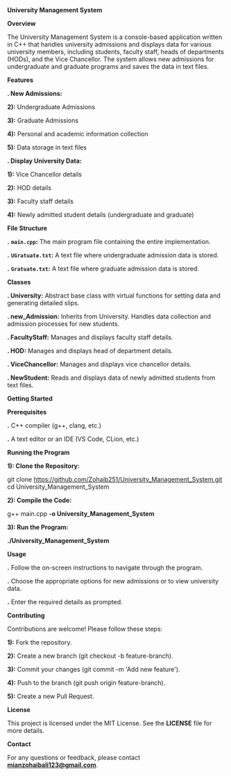 ******University Management System******

****Overview****

  The University Management System is a console-based application written in C++ that handles university admissions and 
  displays data for various university members, including students, faculty staff, heads of departments (HODs), and the Vice 
  Chancellor. The system allows new admissions for undergraduate and graduate programs and saves the data in text files.

****Features****

 **. New Admissions:**
 
  **2):** Undergraduate Admissions
  
  **3):** Graduate Admissions
  
  **4):** Personal and academic information collection
  
  **5):** Data storage in text files
  
 **. Display University Data:**
 
  **1):** Vice Chancellor details
  
  **2):** HOD details
  
  **3):** Faculty staff details
  
  **4):** Newly admitted student details (undergraduate and graduate)

****File Structure****

  **.** **`main.cpp`:** The main program file containing the entire implementation.
  
  **.** **`UGratuate.txt`:** A text file where undergraduate admission data is stored.
  
  **.** **`Gratuate.txt`:** A text file where graduate admission data is stored.


****Classes****

  **. University:** Abstract base class with virtual functions for setting data and generating detailed slips.
  
  **. new_Admission:** Inherits from University. Handles data collection and admission processes for new students.
  
  **. FacultyStaff:** Manages and displays faculty staff details.
  
  **. HOD:** Manages and displays head of department details.
  
  **. ViceChancellor:** Manages and displays vice chancellor details.
  
  **. NewStudent:** Reads and displays data of newly admitted students from text files.


****Getting Started****

**Prerequisites**

  **.** C++ compiler (g++, clang, etc.)
  
  **.** A text editor or an IDE (VS Code, CLion, etc.)
  
****Running the Program****

  **1): Clone the Repository:**  
  
  git clone https://github.com/Zohaib251/University_Management_System.git
     cd University_Management_System
     
  **2): Compile the Code:**
    
  g++ main.cpp **-o University_Management_System**
    
  **3): Run the Program:**
      
  **./University_Management_System**

          
****Usage****

**.** Follow the on-screen instructions to navigate through the program.

**.** Choose the appropriate options for new admissions or to view university data.

**.** Enter the required details as prompted.


****Contributing****

  Contributions are welcome! Please follow these steps:

**1):** Fork the repository.

**2):** Create a new branch (git checkout -b feature-branch).

**3):** Commit your changes (git commit -m 'Add new feature').

**4):** Push to the branch (git push origin feature-branch).

**5):** Create a new Pull Request.


****License****

  This project is licensed under the MIT License. See the **LICENSE** file for more details.

****Contact****

  For any questions or feedback, please contact **mianzohaibali123@gmail.com**.
